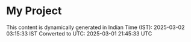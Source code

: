 # My Project

This content is dynamically generated in Indian Time (IST): 2025-03-02 03:15:33 IST
Converted to UTC: 2025-03-01 21:45:33 UTC
